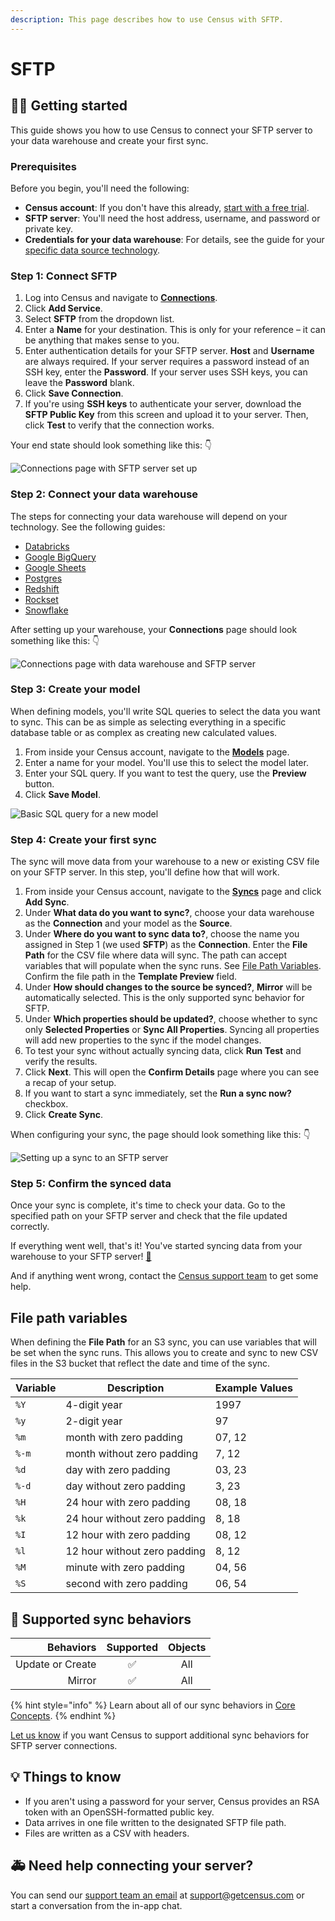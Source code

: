 ```yaml
---
description: This page describes how to use Census with SFTP.
---
```


# SFTP

## 🏃‍♀️ Getting started

This guide shows you how to use Census to connect your SFTP server to your data warehouse and create your first sync.

### **Prerequisites**

Before you begin, you'll need the following:

* **Census account**: If you don't have this already, [start with a free trial](https://app.getcensus.com).
* **SFTP server**: You'll need the host address, username, and password or private key.
* **Credentials for your data warehouse**: For details, see the guide for your [specific data source technology](sftp.md#step-2-connect-your-data-warehouse).

### Step 1: Connect SFTP

1. Log into Census and navigate to [**Connections**](https://app.getcensus.com/connections).
2. Click **Add Service**.
3. Select **SFTP** from the dropdown list.
4. Enter a **Name** for your destination. This is only for your reference – it can be anything that makes sense to you.
5. Enter authentication details for your SFTP server. **Host** and **Username** are always required. If your server requires a password instead of an SSH key, enter the **Password**. If your server uses SSH keys, you can leave the **Password** blank.&#x20;
6. Click **Save Connection**.
7. If you're using **SSH keys** to authenticate your server, download the **SFTP Public Key** from this screen and upload it to your server. Then, click **Test** to verify that the connection works.

Your end state should look something like this: 👇

![Connections page with SFTP server set up](<../.gitbook/assets/Screen Shot 2021-10-11 at 6.14.04 PM.png>)

### Step 2: Connect your data warehouse

The steps for connecting your data warehouse will depend on your technology. See the following guides:

* [Databricks](../sources/databricks.md)
* [Google BigQuery](../sources/google-bigquery.md)
* [Google Sheets](google-sheets.md)
* [Postgres](../sources/postgres.md)
* [Redshift](../sources/redshift.md)
* [Rockset](../sources/rockset.md)
* [Snowflake](../sources/snowflake.md)

After setting up your warehouse, your **Connections** page should look something like this: 👇

![Connections page with data warehouse and SFTP server](<../.gitbook/assets/Screen Shot 2021-10-11 at 6.11.44 PM.png>)

### Step 3: Create your model

When defining models, you'll write SQL queries to select the data you want to sync. This can be as simple as selecting everything in a specific database table or as complex as creating new calculated values.

1. From inside your Census account, navigate to the [**Models**](https://app.getcensus.com/models) page.
2. Enter a name for your model. You'll use this to select the model later.
3. Enter your SQL query. If you want to test the query, use the **Preview** button.
4. Click **Save Model**.

![Basic SQL query for a new model](../.gitbook/assets/202109\_outreach\_basic\_model.png)

### Step 4: Create your first sync

The sync will move data from your warehouse to a new or existing CSV file on your SFTP server. In this step, you'll define how that will work.

1. From inside your Census account, navigate to the [**Syncs**](https://app.getcensus.com/syncs) page and click **Add Sync**.
2. Under **What data do you want to sync?**, choose your data warehouse as the **Connection** and your model as the **Source**.
3. Under **Where do you want to sync data to?**, choose the name you assigned in Step 1 (we used **SFTP**) as the **Connection**. Enter the **File Path** for the CSV file where data will sync. The path can accept variables that will populate when the sync runs. See [File Path Variables](sftp.md#file-path-variables). Confirm the file path in the **Template Preview** field.
4. Under **How should changes to the source be synced?**, **Mirror** will be automatically selected. This is the only supported sync behavior for SFTP.
5. Under **Which properties should be updated?**, choose whether to sync only **Selected Properties** or **Sync All Properties**. Syncing all properties will add new properties to the sync if the model changes.
6. To test your sync without actually syncing data, click **Run Test** and verify the results.
7. Click **Next**. This will open the **Confirm Details** page where you can see a recap of your setup.
8. If you want to start a sync immediately, set the **Run a sync now?** checkbox.
9. Click **Create Sync**.

When configuring your sync, the page should look something like this: 👇

![Setting up a sync to an SFTP server](<../.gitbook/assets/Screen Shot 2021-10-11 at 6.18.52 PM.png>)

### Step 5: Confirm the synced data

Once your sync is complete, it's time to check your data. Go to the specified path on your SFTP server and check that the file updated correctly.

If everything went well, that's it! You've started syncing data from your warehouse to your SFTP server! [🥳️](https://emojikeyboard.org/copy/Partying\_Face\_Emoji\_%F0%9F%A5%B3%EF%B8%8F)

And if anything went wrong, contact the [Census support team](mailto:support@getcensus.com) to get some help.

## File path variables

When defining the **File Path** for an S3 sync, you can use variables that will be set when the sync runs. This allows you to create and sync to new CSV files in the S3 bucket that reflect the date and time of the sync.

| **Variable** | **Description**              | **Example Values** |
| ------------ | ---------------------------- | ------------------ |
| `%Y`         | 4-digit year                 | 1997               |
| `%y`         | 2-digit year                 | 97                 |
| `%m`         | month with zero padding      | 07, 12             |
| `%-m`        | month without zero padding   | 7, 12              |
| `%d`         | day with zero padding        | 03, 23             |
| `%-d`        | day without zero padding     | 3, 23              |
| `%H`         | 24 hour with zero padding    | 08, 18             |
| `%k`         | 24 hour without zero padding | 8, 18              |
| `%I`         | 12 hour with zero padding    | 08, 12             |
| `%l`         | 12 hour without zero padding | 8, 12              |
| `%M`         | minute with zero padding     | 04, 56             |
| `%S`         | second with zero padding     | 06, 54             |

## 🔄 Supported sync behaviors

|    **Behaviors** | **Supported** | **Objects** |
| ---------------: | :-----------: | :---------: |
| Update or Create |       ✅       |     All     |
|           Mirror |       ✅       |     All     |

{% hint style="info" %}
Learn about all of our sync behaviors in [Core Concepts](https://app.gitbook.com/s/-MV3poo0VqVau1o8I79\_/basics/core-concept#sync-behaviors).
{% endhint %}

[Let us know](mailto:support@getcensus.com) if you want Census to support additional sync behaviors for SFTP server connections.

## 💡 Things to know

* If you aren't using a password for your server, Census provides an RSA token with an OpenSSH-formatted public key.
* Data arrives in one file written to the designated SFTP file path.
* Files are written as a CSV with headers.

## 🚑 Need help connecting your server?

You can send our [support team an email](mailto:support@getcensus.com) at support@getcensus.com or start a conversation from the in-app chat.

